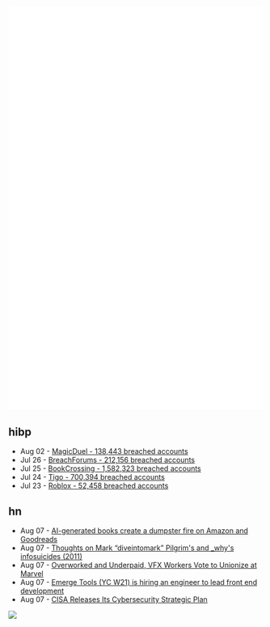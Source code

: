 ![Metrics](https://raw.githubusercontent.com/phixion/phixion/master/metrics.svg)

## hibp

<!--
for https://github.com/phixion/phixion/blob/main/.github/workflows/feeds.yml
-->
<!--START_SECTION:haveibeenpwnd-->
- Aug 02 - [MagicDuel - 138,443 breached accounts](https://haveibeenpwned.com/PwnedWebsites#MagicDuel)
- Jul 26 - [BreachForums - 212,156 breached accounts](https://haveibeenpwned.com/PwnedWebsites#BreachForums)
- Jul 25 - [BookCrossing - 1,582,323 breached accounts](https://haveibeenpwned.com/PwnedWebsites#BookCrossing)
- Jul 24 - [Tigo - 700,394 breached accounts](https://haveibeenpwned.com/PwnedWebsites#Tigo)
- Jul 23 - [Roblox - 52,458 breached accounts](https://haveibeenpwned.com/PwnedWebsites#Roblox)
<!--END_SECTION:haveibeenpwnd-->

## hn

<!--
for https://github.com/phixion/phixion/blob/main/.github/workflows/feeds.yml
-->
<!--START_SECTION:hn-->
- Aug 07 - [AI-generated books create a dumpster fire on Amazon and Goodreads](https://janefriedman.com/i-would-rather-see-my-books-pirated/)
- Aug 07 - [Thoughts on Mark “diveintomark” Pilgrim's and _why's infosuicides (2011)](https://www.hanselman.com/blog/410-gone-thoughts-on-mark-diveintomark-pilgrims-and-whys-infosuicides)
- Aug 07 - [Overworked and Underpaid, VFX Workers Vote to Unionize at Marvel](https://www.vulture.com/2023/08/vfx-workers-vote-to-unionize-at-marvel-for-the-first-time.html)
- Aug 07 - [Emerge Tools (YC W21) is hiring an engineer to lead front end development](https://www.ycombinator.com/companies/emerge-tools/jobs/zDcS7ia-senior-software-engineer-frontend-lead)
- Aug 07 - [CISA Releases Its Cybersecurity Strategic Plan](https://www.cisa.gov/news-events/alerts/2023/08/04/cisa-releases-its-cybersecurity-strategic-plan)
<!--END_SECTION:hn-->

<!--
for https://yhype.me
-->
![](https://hit.yhype.me/github/profile?user_id=13013670)
